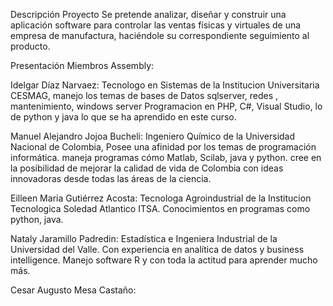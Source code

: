 Descripción Proyecto
Se pretende analizar, diseñar y construir una aplicación software para controlar las ventas físicas 
y virtuales de una empresa de manufactura, haciéndole su correspondiente seguimiento al producto.

Presentación Miembros Assembly:

  
  Idelgar Díaz Narvaez:
  Tecnologo en Sistemas de la Institucion Universitaria CESMAG,  manejo los temas de bases de Datos sqlserver, redes , mantenimiento, windows server
  Programacion en PHP, C#, Visual Studio, lo de python y java  lo que se ha aprendido en este curso.

   Manuel Alejandro Jojoa Bucheli: 
  Ingeniero Químico de la Universidad Nacional de Colombia, Posee una afinidad por los temas de 
  programación informática. maneja programas cómo Matlab, Scilab, java y python. cree en la posibilidad
  de mejorar la calidad de vida de Colombia con ideas innovadoras desde todas las áreas de la ciencia. 

  Eilleen Maria Gutiérrez Acosta:
  Tecnologa Agroindustrial de la Institucion Tecnologica Soledad Atlantico ITSA. Conocimientos en programas como python, java.
  
  Nataly Jaramillo Padredin:
  Estadística e Ingeniera Industrial de la Universidad del Valle. Con experiencia en analítica de datos y business intelligence.
  Manejo software R y con toda la actitud para aprender mucho más.

  Cesar Augusto Mesa Castaño:

 
